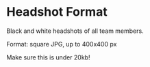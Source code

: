 # Headshot Format

Black and white headshots of all team members.

Format: square JPG, up to 400x400 px

Make sure this is under 20kb!
